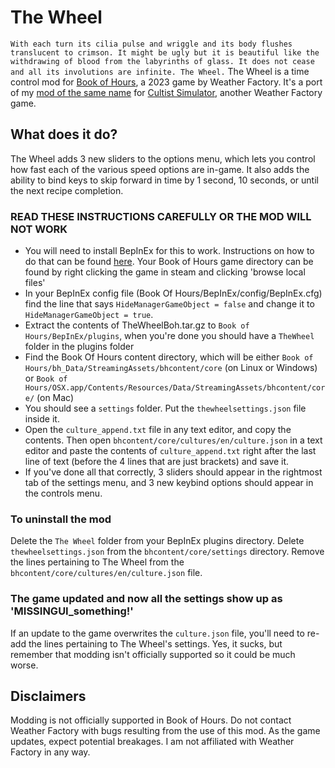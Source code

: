 # The Wheel

`With each turn its cilia pulse and wriggle and its body flushes translucent to crimson. It might be ugly but it is beautiful like the withdrawing of blood from the labyrinths of glass. It does not cease and all its involutions are infinite. The Wheel.`
The Wheel is a time control mod for [Book of Hours](https://store.steampowered.com/app/1028310/BOOK_OF_HOURS/), a 2023 game by Weather Factory. It's a port of my [mod of the same name](https://github.com/KatTheFox/The-Wheel) for [Cultist Simulator](https://store.steampowered.com/app/718670/Cultist_Simulator), another Weather Factory game.

## What does it do?

The Wheel adds 3 new sliders to the options menu, which lets you control how fast each of the various speed options are in-game. It also adds the ability to bind keys to skip forward in time by 1 second, 10 seconds, or until the next recipe completion.

### READ THESE INSTRUCTIONS CAREFULLY OR THE MOD WILL NOT WORK

- You will need to install BepInEx for this to work. Instructions on how to do that can be found [here](https://docs.bepinex.dev/articles/user_guide/installation/index.html). Your Book of Hours game directory can be found by right clicking the game in steam and clicking 'browse local files'
- In your BepInEx config file (Book Of Hours/BepInEx/config/BepInEx.cfg) find the line that says `HideManagerGameObject = false` and change it to `HideManagerGameObject = true`.
- Extract the contents of TheWheelBoh.tar.gz to `Book of Hours/BepInEx/plugins`, when you're done you should have a `TheWheel` folder in the plugins folder
- Find the Book Of Hours content directory, which will be either `Book of Hours/bh_Data/StreamingAssets/bhcontent/core` (on Linux or Windows) or `Book of Hours/OSX.app/Contents/Resources/Data/StreamingAssets/bhcontent/core/` (on Mac)
- You should see a `settings` folder. Put the `thewheelsettings.json` file inside it.
- Open the `culture_append.txt` file in any text editor, and copy the contents. Then open `bhcontent/core/cultures/en/culture.json` in a text editor and paste the contents of `culture_append.txt` right after the last line of text (before the 4 lines that are just brackets) and save it.
- If you've done all that correctly, 3 sliders should appear in the rightmost tab of the settings menu, and 3 new keybind options should appear in the controls menu.

### To uninstall the mod

Delete the `The Wheel` folder from your BepInEx plugins directory. Delete `thewheelsettings.json` from the `bhcontent/core/settings` directory. Remove the lines pertaining to The Wheel from the `bhcontent/core/cultures/en/culture.json` file.

### The game updated and now all the settings show up as 'MISSINGUI_something!'

If an update to the game overwrites the `culture.json` file, you'll need to re-add the lines pertaining to The Wheel's settings. Yes, it sucks, but remember that modding isn't officially supported so it could be much worse.

## Disclaimers

Modding is not officially supported in Book of Hours. Do not contact Weather Factory with bugs resulting from the use of this mod. As the game updates, expect potential breakages. I am not affiliated with Weather Factory in any way.
